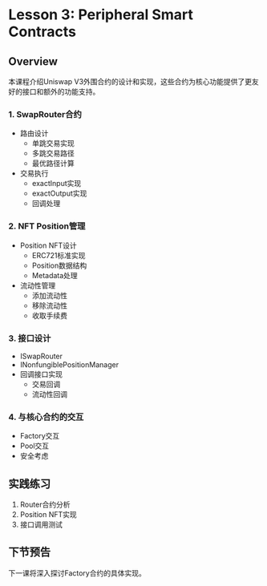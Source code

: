 # Lesson 3: Peripheral Smart Contracts

## Overview
本课程介绍Uniswap V3外围合约的设计和实现，这些合约为核心功能提供了更友好的接口和额外的功能支持。

### 1. SwapRouter合约
- 路由设计
  * 单跳交易实现
  * 多跳交易路径
  * 最优路径计算
- 交易执行
  * exactInput实现
  * exactOutput实现
  * 回调处理

### 2. NFT Position管理
- Position NFT设计
  * ERC721标准实现
  * Position数据结构
  * Metadata处理
- 流动性管理
  * 添加流动性
  * 移除流动性
  * 收取手续费

### 3. 接口设计
- ISwapRouter
- INonfungiblePositionManager
- 回调接口实现
  * 交易回调
  * 流动性回调

### 4. 与核心合约的交互
- Factory交互
- Pool交互
- 安全考虑

## 实践练习
1. Router合约分析
2. Position NFT实现
3. 接口调用测试

## 下节预告
下一课将深入探讨Factory合约的具体实现。
